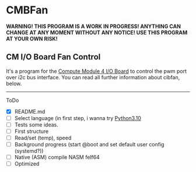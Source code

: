 # CMBFan

**WARNING! THIS PROGRAM IS A WORK IN PROGRESS! ANYTHING CAN CHANGE AT ANY MOMENT WITHOUT ANY NOTICE! USE THIS PROGRAM AT YOUR OWN RISK!**

## CM I/O Board Fan Control

It's a program for the [Compute Module 4 I/O Board](https://www.raspberrypi.com/products/compute-module-4-io-board/) to control the pwm port over i2c bus interface. You can read all further information about cibfan, below.

---

ToDo
- [x] README.md
- [ ] Select language (in first step, i wanna try [Python3.10](https://www.python.org/downloads/)
- [ ] Tests some ideas. 
- [ ] First structure
- [ ] Read/set (temp), speed
- [ ] Background progress (start @boot and set default user config (systemd?))
- [ ] Native (ASM) compile NASM felf64
- [ ] Optimized
